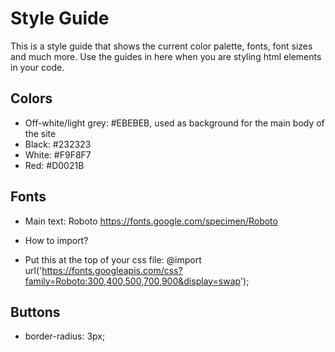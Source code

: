 # Style Guide

This is a style guide that shows the current color palette, fonts, font sizes and much more. Use the guides in here when you are styling html elements in your code.

## Colors

- Off-white/light grey: #EBEBEB, used as background for the main body of the site 
- Black: #232323
- White: #F9F8F7
- Red: #D0021B


## Fonts
- Main text: Roboto
https://fonts.google.com/specimen/Roboto

- How to import?
- Put this at the top of your css file: 
@import url('https://fonts.googleapis.com/css?family=Roboto:300,400,500,700,900&display=swap');


## Buttons
- border-radius: 3px;
